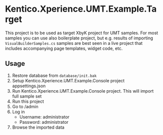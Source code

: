 # Kentico.Xperience.UMT.Example.Target
This project is to be used as target XbyK project for UMT samples. 
For most samples you can use also boilerplate project, but e.g. results of importing ```VisualBuilderSamples.cs``` samples 
are best seen in a live project that includes accompanying page templates, widget code, etc.

## Usage
1. Restore database from ```database/init.bak```
2. Setup Kentico.Xperience.UMT.Example.Console project appsettings.json
3. Run Kentico.Xperience.UMT.Example.Console project. This will import full sample set
4. Run this project
5. Go to /admin
6. Log in
    - Username: administrator
    - Password: administrator
4. Browse the imported data